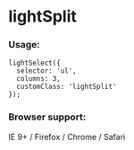 # lightSplit

### Usage:
```
lightSelect({
  selector: 'ul',
  columns: 3,
  customClass: 'lightSplit'
});
```

### Browser support:
IE 9+ / Firefox / Chrome  / Safari
